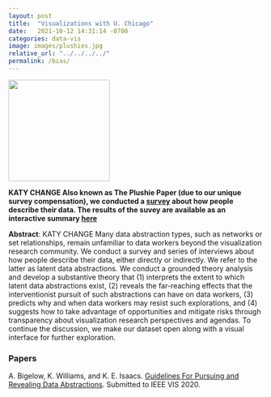 ```yaml
---
layout: post
title:  "Visualizations with U. Chicago"
date:   2021-10-12 14:31:14 -0700
categories: data-vis
image: images/plushies.jpg
relative_url: "../../../../"
permalink: /bias/
---
```



<img src='{{ "images/plushies.jpg" | relative_url }}' width="200px"/> 

**KATY CHANGE Also known as The Plushie Paper (due to our unique survey compensation), we conducted a [survey](https://alex-r-bigelow.github.io/wrangling-survey/index.html) about how people describe their data. The results of the suvey are available as an interactive summary [here](https://alex-r-bigelow.github.io/wrangling-survey/Responses.html?viewIndex=0&filters=wpA)**

**Abstract**: 
KATY CHANGE Many data abstraction types, such as networks or set relationships, remain unfamiliar to data workers beyond the visualization research community. We conduct a survey and series of interviews about how people describe their data, either directly or indirectly. We refer to the latter as latent data abstractions. We conduct a grounded theory analysis and develop a substantive theory that (1) interprets the extent to which latent data abstractions exist, (2) reveals the far-reaching effects that the interventionist pursuit of such abstractions can have on data workers, (3) predicts why and when data workers may resist such explorations, and (4) suggests how to take advantage of opportunities and mitigate risks through transparency about visualization research perspectives and agendas. To continue the discussion, we make our dataset open along with a visual interface for further exploration. 

### Papers

A. Bigelow, K. Williams, and K. E. Isaacs.
[Guidelines For Pursuing and Revealing Data Abstractions](/people/kawilliams/papers/bigelow_20200preprint_dataabstractions.pdf). Submitted to IEEE VIS 2020. 

